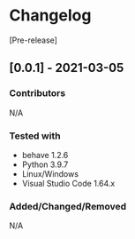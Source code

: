 # Changelog

[Pre-release]

## [0.0.1] - 2021-03-05

### Contributors

N/A

### Tested with

- behave 1.2.6
- Python 3.9.7
- Linux/Windows
- Visual Studio Code 1.64.x

### Added/Changed/Removed

N/A